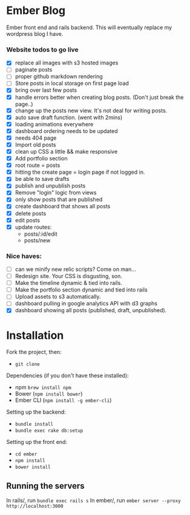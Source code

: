 Ember Blog
====

Ember front end and rails backend. This will eventually replace my wordpress blog I have.


### Website todos to go live
- [x] replace all images with s3 hosted images
- [ ] paginate posts
- [ ] proper github markdown rendering
- [ ] Store posts in local storage on first page load
- [x] bring over last few posts
- [x] handle errors better when creating blog posts. (Don't just break the page..)
- [x] change up the posts new view. It's not deal for writing posts.
- [x] auto save draft function. (went with 2mins)
- [x] loading animations everywhere
- [x] dashboard ordering needs to be updated
- [x] needs 404 page
- [x] Import old posts
- [x] clean up CSS a little && make responsive
- [x] Add portfolio section
- [x] root route = posts
- [x] hitting the create page = login page if not logged in.
- [x] be able to save drafts
- [x] publish and unpublish posts
- [x] Remove "login" logic from views
- [x] only show posts that are published
- [x] create dashboard that shows all posts
- [x] delete posts
- [x] edit posts
- [x] update routes:
  - posts/:id/edit
  - posts/new

### Nice haves:
- [ ] can we minify new relic scripts? Come on man...
- [ ] Redesign site. Your CSS is disgusting, son.
- [ ] Make the timeline dynamic & tied into rails.
- [ ] Make the portfolio section dynamic and tied into rails
- [ ] Upload assets to s3 automatically.
- [ ] dashboard pulling in google analytics API with d3 graphs
- [x] dashboard showing all posts (published, draft, unpublished).

# Installation
Fork the project, then:
- `git clone`

Dependencies (if you don't have these installed):
- npm `brew install npm`
- Bower (`npm install bower`)
- Ember CLI (`npm install -g ember-cli`)

Setting up the backend:
- `bundle install`
- `bundle exec rake db:setup`

Setting up the front end:
- `cd ember`
- `npm install`
- `bower install`

## Running the servers
In rails/, run `bundle exec rails s`
In ember/, run `ember server --proxy http://localhost:3000`
